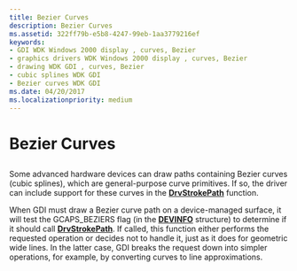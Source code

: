 ```yaml
---
title: Bezier Curves
description: Bezier Curves
ms.assetid: 322ff79b-e5b8-4247-99eb-1aa3779216ef
keywords:
- GDI WDK Windows 2000 display , curves, Bezier
- graphics drivers WDK Windows 2000 display , curves, Bezier
- drawing WDK GDI , curves, Bezier
- cubic splines WDK GDI
- Bezier curves WDK GDI
ms.date: 04/20/2017
ms.localizationpriority: medium
---
```


# Bezier Curves


## <span id="ddk_bezier_curves_gg"></span><span id="DDK_BEZIER_CURVES_GG"></span>


Some advanced hardware devices can draw paths containing Bezier curves (cubic splines), which are general-purpose curve primitives. If so, the driver can include support for these curves in the [**DrvStrokePath**](https://msdn.microsoft.com/library/windows/hardware/ff556316) function.

When GDI must draw a Bezier curve path on a device-managed surface, it will test the GCAPS\_BEZIERS flag (in the [**DEVINFO**](https://msdn.microsoft.com/library/windows/hardware/ff552835) structure) to determine if it should call [**DrvStrokePath**](https://msdn.microsoft.com/library/windows/hardware/ff556316). If called, this function either performs the requested operation or decides not to handle it, just as it does for geometric wide lines. In the latter case, GDI breaks the request down into simpler operations, for example, by converting curves to line approximations.

 

 





